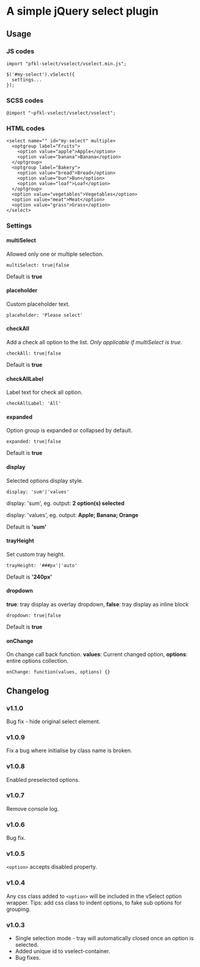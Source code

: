 # A simple jQuery select plugin

## Usage

### JS codes

```
import "pfkl-select/vselect/vselect.min.js";

$('#my-select').vSelect({
  settings...
});
```

### SCSS codes
```
@import "~pfkl-vselect/vselect/vselect";
```

### HTML codes

```
<select name="" id="my-select" multiple>
  <optgroup label="Fruits">
    <option value="apple">Apple</option>
    <option value="banana">Banana</option>
  </optgroup>
  <optgroup label="Bakery">
    <option value="bread">Bread</option>
    <option value="bun">Bun</option>
    <option value="loaf">Loaf</option>
  </optgroup>
  <option value="vegetables">Vegetables</option>
  <option value="meat">Meat</option>
  <option value="grass">Grass</option>
</select>
```

### Settings

#### multiSelect

Allowed only one or multiple selection.

```
multiSelect: true|false
```

Default is **true**

#### placeholder

Custom placeholder text.

```
placeholder: 'Please select'
```

#### checkAll

Add a check all option to the list. *Only applicable if multiSelect is true*.

```
checkAll: true|false
```

Default is **true**

#### checkAllLabel

Label text for check all option.

```
checkAllLabel: 'All'
```

#### expanded

Option group is expanded or collapsed by default.

```
expanded: true|false
```

Default is **true**

#### display

Selected options display style.

```
display: 'sum'|'values'
```
display: 'sum', eg. output:
**2 option(s) selected**

display: 'values', eg. output:
**Apple; Banana; Orange**

Default is **'sum'**

#### trayHeight

Set custom tray height.

```
trayHeight: '###px'|'auto'
```

Default is **'240px'**

#### dropdown

**true**: tray display as overlay dropdown, **false**: tray display as inline block

```
dropdown: true|false
```

Default is **true**

#### onChange

On change call back function.
**values**: Current changed option, **options**: entire options collection.

```
onChange: function(values, options) {}
```

## Changelog

### v1.1.0
Bug fix - hide original select element.

### v1.0.9
Fix a bug where initialise by class name is broken.

### v1.0.8
Enabled preselected options.

### v1.0.7
Remove console log.

### v1.0.6
Bug fix.

### v1.0.5
`<option>` accepts disabled property.

### v1.0.4
Any css class added to `<option>` will be included in the vSelect option wrapper.
Tips: add css class to indent options, to fake sub options for grouping.

### v1.0.3
- Single selection mode - tray will automatically closed once an option is selected.
- Added unique id to vselect-container.
- Bug fixes.